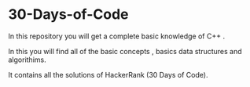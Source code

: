 # 30-Days-of-Code
In this repository you will get a complete basic knowledge of C++ .

In this you will find all of the basic concepts , basics data structures and algorithims.

It contains all the solutions of HackerRank (30 Days of Code).
